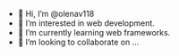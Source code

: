 - 👋 Hi, I’m @olenav118
- 👀 I’m interested in web development.
- 🌱 I’m currently learning web frameworks.
- 💞️ I’m looking to collaborate on ...


<!---
olenav118/olenav118 is a ✨ special ✨ repository because its `README.md` (this file) appears on your GitHub profile.
You can click the Preview link to take a look at your changes.
--->
